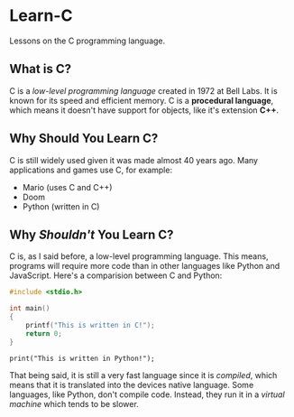 # Learn-C
Lessons on the C programming language.

## What is C?
C is a *low-level programming language* created in 1972 at Bell Labs. It is known for its speed and efficient memory. C is a **procedural language**, which means it doesn't have support for objects, like it's extension **C++**.

## Why Should You Learn C?
C is still widely used given it was made almost 40 years ago. Many applications and games use C, for example:
* Mario (uses C and C++)
* Doom
* Python (written in C)

## Why *Shouldn't* You Learn C?
C is, as I said before, a low-level programming language. This means, programs will require more code than in other languages like Python and JavaScript. Here's a comparision between C and Python:

```C
#include <stdio.h>

int main()
{
    printf("This is written in C!");
    return 0;
}
```

```
print("This is written in Python!");
```

That being said, it is still a very fast language since it is *compiled*, which means that it is translated into the devices native language. Some languages, like Python, don't compile code. Instead, they run it in a *virtual machine* which tends to be slower.
